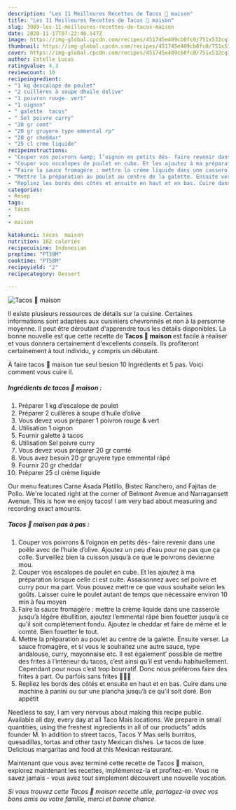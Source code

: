 ```yaml
---
description: "Les 11 Meilleures Recettes de Tacos 🌮 maison"
title: "Les 11 Meilleures Recettes de Tacos 🌮 maison"
slug: 3989-les-11-meilleures-recettes-de-tacos-maison
date: 2020-11-17T07:22:46.547Z
image: https://img-global.cpcdn.com/recipes/451745e409cb0fc0/751x532cq70/tacos-🌮-maison-photo-principale-de-la-recette.jpg
thumbnail: https://img-global.cpcdn.com/recipes/451745e409cb0fc0/751x532cq70/tacos-🌮-maison-photo-principale-de-la-recette.jpg
cover: https://img-global.cpcdn.com/recipes/451745e409cb0fc0/751x532cq70/tacos-🌮-maison-photo-principale-de-la-recette.jpg
author: Estelle Lucas
ratingvalue: 4.3
reviewcount: 10
recipeingredient:
- "1 kg descalope de poulet"
- "2 cuillères à soupe dhuile dolive"
- "1 poivron rouge  vert"
- "1 oignon"
- " galette  tacos"
- " Sel poivre curry"
- "20 gr comt"
- "20 gr gruyere type emmental rp"
- "20 gr cheddar"
- "25 cl crme liquide"
recipeinstructions:
- "Couper vos poivrons &amp; l’oignon en petits dés- faire revenir dans une poêle avec de l’huile d’olive. Ajoutez un peu d’eau pour ne pas que ça colle. Surveillez bien la cuisson jusqu’à ce que le poivrons devienne mou."
- "Couper vos escalopes de poulet en cube. Et les ajoutez à ma préparation lorsque celle ci est cuite. Assaisonnez avec sel poivre et curry pour ma part. Vous pouvez mettre ce que vous souhaite selon les goûts. Laisser cuire le poulet autant de temps que nécessaire environ 10 min à feu moyen"
- "Faire la sauce fromagère : mettre la crème liquide dans une casserole jusqu’à légère ébullition, ajoutez l’emmental râpé bien fouetter jusqu’à ce qu’il soit complètement fondu. Ajoutez le cheddar et faire de même et le comté. Bien fouetter le tout."
- "Mettre la préparation au poulet au centre de la galette. Ensuite verser. La sauce fromagère, et si vous le souhaitez une autre sauce, type andalouse, curry, mayonnaise etc. Il est également’ possible de mettre des frites à l’intérieur du tacos, c’est ainsi qu’il est vendu habituellement. Cependant pour nous c’est trop bourratif. Donc nous préférons faire des frites à part. Ou parfois sans frites 👌🏽😜"
- "Repliez les bords des côtés et ensuite en haut et en bas. Cuire dans une machine à panini ou sur une plancha jusqu’à ce qu’il soit doré. Bon appétit"
categories:
- Resep
tags:
- tacos
- 
- maison

katakunci: tacos  maison 
nutrition: 162 calories
recipecuisine: Indonesian
preptime: "PT39M"
cooktime: "PT58M"
recipeyield: "2"
recipecategory: Dessert

---
```



![Tacos 🌮 maison](https://img-global.cpcdn.com/recipes/451745e409cb0fc0/751x532cq70/tacos-🌮-maison-photo-principale-de-la-recette.jpg)

Il existe plusieurs ressources de détails sur la cuisine. Certaines informations sont adaptées aux cuisiniers chevronnés et non à la personne moyenne. Il peut être déroutant d'apprendre tous les détails disponibles. La bonne nouvelle est que cette recette de <strong> Tacos 🌮 maison </strong> est facile à réaliser et vous donnera certainement d'excellents conseils. Ils profiteront certainement à tout individu, y compris un débutant.

<!--inarticleads1-->

À faire tacos 🌮 maison tue seul besion 10 Ingrédients et 5 pas. Voici comment vous cuire il.

##### Ingrédients de tacos 🌮 maison :

1. Préparer 1 kg d’escalope de poulet
1. Préparer 2 cuillères à soupe d’huile d’olive
1. Vous devez vous préparer 1 poivron rouge &amp; vert
1. Utilisation 1 oignon
1. Fournir  galette à tacos
1. Utilisation  Sel poivre curry
1. Vous devez vous préparer 20 gr comté
1. Vous avez besoin 20 gr gruyere type emmental râpé
1. Fournir 20 gr cheddar
1. Préparer 25 cl crème liquide


Our menu features Carne Asada Platillo, Bistec Ranchero, and Fajitas de Pollo. We&#39;re located right at the corner of Belmont Avenue and Narragansett Avenue. This is how we enjoy tacos! I am very bad about measuring and recording exact amounts. 

<!--inarticleads2-->

##### Tacos 🌮 maison pas à pas :

1. Couper vos poivrons &amp; l’oignon en petits dés- faire revenir dans une poêle avec de l’huile d’olive. Ajoutez un peu d’eau pour ne pas que ça colle. Surveillez bien la cuisson jusqu’à ce que le poivrons devienne mou.
1. Couper vos escalopes de poulet en cube. Et les ajoutez à ma préparation lorsque celle ci est cuite. Assaisonnez avec sel poivre et curry pour ma part. Vous pouvez mettre ce que vous souhaite selon les goûts. Laisser cuire le poulet autant de temps que nécessaire environ 10 min à feu moyen
1. Faire la sauce fromagère : mettre la crème liquide dans une casserole jusqu’à légère ébullition, ajoutez l’emmental râpé bien fouetter jusqu’à ce qu’il soit complètement fondu. Ajoutez le cheddar et faire de même et le comté. Bien fouetter le tout.
1. Mettre la préparation au poulet au centre de la galette. Ensuite verser. La sauce fromagère, et si vous le souhaitez une autre sauce, type andalouse, curry, mayonnaise etc. Il est également’ possible de mettre des frites à l’intérieur du tacos, c’est ainsi qu’il est vendu habituellement. Cependant pour nous c’est trop bourratif. Donc nous préférons faire des frites à part. Ou parfois sans frites 👌🏽😜
1. Repliez les bords des côtés et ensuite en haut et en bas. Cuire dans une machine à panini ou sur une plancha jusqu’à ce qu’il soit doré. Bon appétit


Needless to say, I am very nervous about making this recipe public. Available all day, every day at all Taco Mais locations. We prepare in small quantities, using the freshest ingredients in all of our products&#34; adds founder M. In addition to street tacos, Tacos Y Mas sells burritos, quesadillas, tortas and other tasty Mexican dishes. Le tacos de luxe Delicious margaritas and food at this Mexican restaurant. 

<!--inarticleads1-->

<p>
Maintenant que vous avez terminé cette recette de Tacos 🌮 maison, explorez maintenant les recettes, implémentez-la et profitez-en. Vous ne savez jamais - vous avez tout simplement découvert une nouvelle vocation.
</p>

<p>
<i>Si vous trouvez cette Tacos 🌮 maison recette utile, partagez-la avec vos bons amis ou votre famille, merci et bonne chance.</i>
</p>
